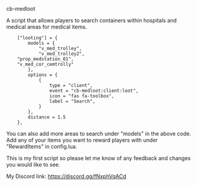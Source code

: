 cb-medloot

A script that allows players to search containers within hospitals and medical areas for medical items.

		["looting"] = {
            models = {
                "v_med_trolley",
                "v_med_trolley2",
		"prop_medstation_01",
		"v_med_cor_cemtrolly"
            },
            options = {
                {
                    type = "client",
                    event = "cb-medloot:client:loot",
                    icon = "fas fa-toolbox",
                    label = "Search",
                }
            },
            distance = 1.5
        },

You can also add more areas to search under "models" in the above code.
Add any of your items you want to reward players with under "RewardItems" in config.lua.

This is my first script so please let me know of any feedback and changes you would like to see.

My Discord link: https://discord.gg/fNxphVqACd
